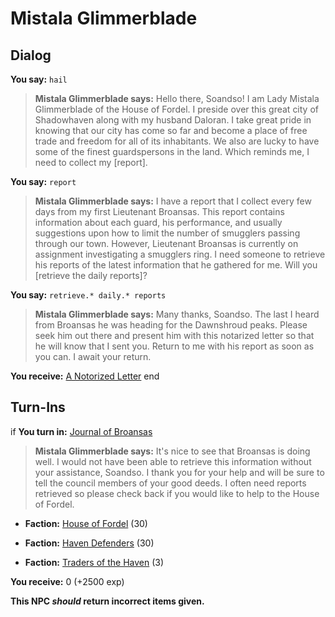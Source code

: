 # Mistala Glimmerblade


## Dialog

**You say:** `hail`



>**Mistala Glimmerblade says:** Hello there, Soandso! I am Lady Mistala Glimmerblade of the House of Fordel.  I preside over this great city of Shadowhaven along with my husband Daloran. I take great pride in knowing that our city has come so far and become a place of free trade and freedom for all of its inhabitants. We also are lucky to have some of the finest guardspersons in the land. Which reminds me, I need to collect my [report].

**You say:** `report`



>**Mistala Glimmerblade says:** I have a report that I collect every few days from my first Lieutenant Broansas. This report contains information about each guard, his performance, and usually suggestions upon how to limit the number of smugglers passing through our town. However, Lieutenant Broansas is currently on assignment investigating a smugglers ring. I need someone to retrieve his reports of the latest information that he gathered for me. Will you [retrieve the daily reports]?

**You say:** `retrieve.* daily.* reports`



>**Mistala Glimmerblade says:** Many thanks, Soandso. The last I heard from Broansas he was heading for the Dawnshroud peaks. Please seek him out there and present him with this notarized letter so that he will know that I sent you. Return to me with his report as soon as you can. I await your return.


**You receive:**  [A Notorized Letter](/item/4760)
end

## Turn-Ins





if **You turn in:** [Journal of Broansas](/item/4761)


>**Mistala Glimmerblade says:** It's nice to see that Broansas is doing well. I would not have been able to retrieve this information without your assistance, Soandso. I thank you for your help and will be sure to tell the council members of your good deeds. I often need reports retrieved so please check back if you would like to help to the House of Fordel.


* __Faction:__ [House of Fordel](/faction/1510) (30)


* __Faction:__ [Haven Defenders](/faction/1509) (30)


* __Faction:__ [Traders of the Haven](/faction/1508) (3)


 **You receive:** 0 (+2500 exp)

**This NPC *should* return incorrect items given.**
